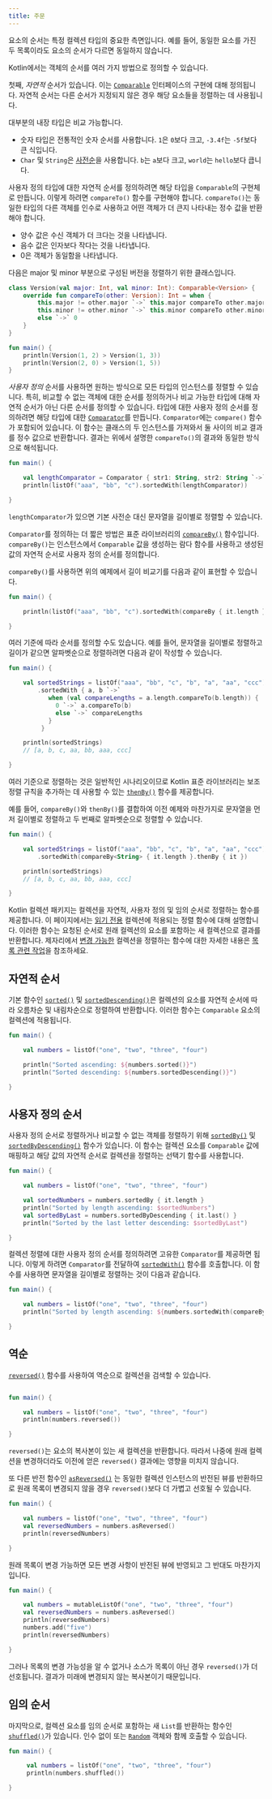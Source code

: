 ```yaml
---
title: 주문
---
```

요소의 순서는 특정 컬렉션 타입의 중요한 측면입니다.
예를 들어, 동일한 요소를 가진 두 목록이라도 요소의 순서가 다르면 동일하지 않습니다.

Kotlin에서는 객체의 순서를 여러 가지 방법으로 정의할 수 있습니다.

첫째, _자연적_ 순서가 있습니다. 이는 [`Comparable`](https://kotlinlang.org/api/latest/jvm/stdlib/kotlin/-comparable/index.html) 인터페이스의 구현에 대해 정의됩니다.
자연적 순서는 다른 순서가 지정되지 않은 경우 해당 요소들을 정렬하는 데 사용됩니다.

대부분의 내장 타입은 비교 가능합니다.

* 숫자 타입은 전통적인 숫자 순서를 사용합니다. `1`은 `0`보다 크고, `-3.4f`는 `-5f`보다 큰 식입니다.
* `Char` 및 `String`은 [사전순](https://en.wikipedia.org/wiki/Lexicographical_order)을 사용합니다. `b`는 `a`보다 크고, `world`는 `hello`보다 큽니다.

사용자 정의 타입에 대한 자연적 순서를 정의하려면 해당 타입을 `Comparable`의 구현체로 만듭니다.
이렇게 하려면 `compareTo()` 함수를 구현해야 합니다. `compareTo()`는 동일한 타입의 다른 객체를 인수로 사용하고
어떤 객체가 더 큰지 나타내는 정수 값을 반환해야 합니다.

* 양수 값은 수신 객체가 더 크다는 것을 나타냅니다.
* 음수 값은 인자보다 작다는 것을 나타냅니다.
* 0은 객체가 동일함을 나타냅니다.

다음은 major 및 minor 부분으로 구성된 버전을 정렬하기 위한 클래스입니다.

```kotlin
class Version(val major: Int, val minor: Int): Comparable<Version> {
    override fun compareTo(other: Version): Int = when {
        this.major != other.major `->` this.major compareTo other.major // compareTo() in the infix form 
        this.minor != other.minor `->` this.minor compareTo other.minor
        else `->` 0
    }
}

fun main() {    
    println(Version(1, 2) > Version(1, 3))
    println(Version(2, 0) > Version(1, 5))
}
```

_사용자 정의_ 순서를 사용하면 원하는 방식으로 모든 타입의 인스턴스를 정렬할 수 있습니다.
특히, 비교할 수 없는 객체에 대한 순서를 정의하거나 비교 가능한 타입에 대해 자연적 순서가 아닌 다른 순서를 정의할 수 있습니다.
타입에 대한 사용자 정의 순서를 정의하려면 해당 타입에 대한 [`Comparator`](https://kotlinlang.org/api/latest/jvm/stdlib/kotlin/-comparator/index.html)를 만듭니다.
`Comparator`에는 `compare()` 함수가 포함되어 있습니다. 이 함수는 클래스의 두 인스턴스를 가져와서 둘 사이의 비교 결과를 정수 값으로 반환합니다.
결과는 위에서 설명한 `compareTo()`의 결과와 동일한 방식으로 해석됩니다.

```kotlin
fun main() {

    val lengthComparator = Comparator { str1: String, str2: String `->` str1.length - str2.length }
    println(listOf("aaa", "bb", "c").sortedWith(lengthComparator))

}
```

`lengthComparator`가 있으면 기본 사전순 대신 문자열을 길이별로 정렬할 수 있습니다.

`Comparator`를 정의하는 더 짧은 방법은 표준 라이브러리의 [`compareBy()`](https://kotlinlang.org/api/latest/jvm/stdlib/kotlin.comparisons/compare-by.html)
함수입니다. `compareBy()`는 인스턴스에서 `Comparable` 값을 생성하는 람다 함수를 사용하고
생성된 값의 자연적 순서로 사용자 정의 순서를 정의합니다.

`compareBy()`를 사용하면 위의 예제에서 길이 비교기를 다음과 같이 표현할 수 있습니다.

```kotlin
fun main() {

    println(listOf("aaa", "bb", "c").sortedWith(compareBy { it.length }))

}
```

여러 기준에 따라 순서를 정의할 수도 있습니다.
예를 들어, 문자열을 길이별로 정렬하고 길이가 같으면 알파벳순으로 정렬하려면 다음과 같이 작성할 수 있습니다.

```kotlin
fun main() {

    val sortedStrings = listOf("aaa", "bb", "c", "b", "a", "aa", "ccc")
        .sortedWith { a, b `->` 
           when (val compareLengths = a.length.compareTo(b.length)) {
             0 `->` a.compareTo(b)
             else `->` compareLengths
           }
         }

    println(sortedStrings)
    // [a, b, c, aa, bb, aaa, ccc]

}
```

여러 기준으로 정렬하는 것은 일반적인 시나리오이므로 Kotlin 표준 라이브러리는 보조 정렬 규칙을 추가하는 데 사용할 수 있는 [`thenBy()`](https://kotlinlang.org/api/core/kotlin-stdlib/kotlin.comparisons/then-by.html) 함수를 제공합니다.

예를 들어, `compareBy()`와 `thenBy()`를 결합하여 이전 예제와 마찬가지로 문자열을 먼저 길이별로 정렬하고 두 번째로 알파벳순으로 정렬할 수 있습니다.

```kotlin
fun main() {

    val sortedStrings = listOf("aaa", "bb", "c", "b", "a", "aa", "ccc")
        .sortedWith(compareBy<String> { it.length }.thenBy { it })

    println(sortedStrings)
    // [a, b, c, aa, bb, aaa, ccc]

}
```

Kotlin 컬렉션 패키지는 컬렉션을 자연적, 사용자 정의 및 임의 순서로 정렬하는 함수를 제공합니다.
이 페이지에서는 [읽기 전용](collections-overview#collection-types) 컬렉션에 적용되는 정렬 함수에 대해 설명합니다.
이러한 함수는 요청된 순서로 원래 컬렉션의 요소를 포함하는 새 컬렉션으로 결과를 반환합니다.
제자리에서 [변경 가능한](collections-overview#collection-types) 컬렉션을 정렬하는 함수에 대한 자세한 내용은 [목록 관련 작업](list-operations#sort)을 참조하세요.

## 자연적 순서

기본 함수인 [`sorted()`](https://kotlinlang.org/api/latest/jvm/stdlib/kotlin.collections/sorted.html) 및 [`sortedDescending()`](https://kotlinlang.org/api/latest/jvm/stdlib/kotlin.collections/sorted-descending.html)은
컬렉션의 요소를 자연적 순서에 따라 오름차순 및 내림차순으로 정렬하여 반환합니다.
이러한 함수는 `Comparable` 요소의 컬렉션에 적용됩니다.

```kotlin
fun main() {

    val numbers = listOf("one", "two", "three", "four")

    println("Sorted ascending: ${numbers.sorted()}")
    println("Sorted descending: ${numbers.sortedDescending()}")

}
```

## 사용자 정의 순서
 
사용자 정의 순서로 정렬하거나 비교할 수 없는 객체를 정렬하기 위해 [`sortedBy()`](https://kotlinlang.org/api/latest/jvm/stdlib/kotlin.collections/sorted-by.html) 및 [`sortedByDescending()`](https://kotlinlang.org/api/latest/jvm/stdlib/kotlin.collections/sorted-by-descending.html) 함수가 있습니다.
이 함수는 컬렉션 요소를 `Comparable` 값에 매핑하고 해당 값의 자연적 순서로 컬렉션을 정렬하는 선택기 함수를 사용합니다.

```kotlin
fun main() {

    val numbers = listOf("one", "two", "three", "four")

    val sortedNumbers = numbers.sortedBy { it.length }
    println("Sorted by length ascending: $sortedNumbers")
    val sortedByLast = numbers.sortedByDescending { it.last() }
    println("Sorted by the last letter descending: $sortedByLast")

}
```

컬렉션 정렬에 대한 사용자 정의 순서를 정의하려면 고유한 `Comparator`를 제공하면 됩니다.
이렇게 하려면 `Comparator`를 전달하여 [`sortedWith()`](https://kotlinlang.org/api/latest/jvm/stdlib/kotlin.collections/sorted-with.html) 함수를 호출합니다.
이 함수를 사용하면 문자열을 길이별로 정렬하는 것이 다음과 같습니다.

```kotlin
fun main() {

    val numbers = listOf("one", "two", "three", "four")
    println("Sorted by length ascending: ${numbers.sortedWith(compareBy { it.length })}")

}
```

## 역순

[`reversed()`](https://kotlinlang.org/api/latest/jvm/stdlib/kotlin.collections/reversed.html) 함수를 사용하여 역순으로 컬렉션을 검색할 수 있습니다.

```kotlin

fun main() {

    val numbers = listOf("one", "two", "three", "four")
    println(numbers.reversed())

}
```

`reversed()`는 요소의 복사본이 있는 새 컬렉션을 반환합니다.
따라서 나중에 원래 컬렉션을 변경하더라도 이전에 얻은 `reversed()` 결과에는 영향을 미치지 않습니다.

또 다른 반전 함수인 [`asReversed()`](https://kotlinlang.org/api/latest/jvm/stdlib/kotlin.collections/as-reversed.html)
는 동일한 컬렉션 인스턴스의 반전된 뷰를 반환하므로 원래 목록이 변경되지 않을 경우 `reversed()`보다 더 가볍고 선호될 수 있습니다.

```kotlin
fun main() {

    val numbers = listOf("one", "two", "three", "four")
    val reversedNumbers = numbers.asReversed()
    println(reversedNumbers)

}
```

원래 목록이 변경 가능하면 모든 변경 사항이 반전된 뷰에 반영되고 그 반대도 마찬가지입니다.

```kotlin
fun main() {

    val numbers = mutableListOf("one", "two", "three", "four")
    val reversedNumbers = numbers.asReversed()
    println(reversedNumbers)
    numbers.add("five")
    println(reversedNumbers)

}
```

그러나 목록의 변경 가능성을 알 수 없거나 소스가 목록이 아닌 경우 `reversed()`가 더 선호됩니다.
결과가 미래에 변경되지 않는 복사본이기 때문입니다.

## 임의 순서

마지막으로, 컬렉션 요소를 임의 순서로 포함하는 새 `List`를 반환하는 함수인 [`shuffled()`](https://kotlinlang.org/api/latest/jvm/stdlib/kotlin.collections/shuffled.html)가 있습니다.
인수 없이 또는 [`Random`](https://kotlinlang.org/api/latest/jvm/stdlib/kotlin.random/-random/index.html) 객체와 함께 호출할 수 있습니다.

```kotlin
fun main() {

     val numbers = listOf("one", "two", "three", "four")
     println(numbers.shuffled())

}
```